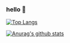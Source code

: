### hello 👋

<!--
**apoleon33/apoleon33** is a ✨ _special_ ✨ repository because its `README.md` (this file) appears on your GitHub profile.

Here are some ideas to get you started:

- 🔭 I’m currently working on ...
- 🌱 I’m currently learning ...
- 👯 I’m looking to collaborate on ...
- 🤔 I’m looking for help with ...
- 💬 Ask me about ...
- 📫 How to reach me: ...
- 😄 Pronouns: ...
- ⚡ Fun fact: ...
-->

[![Top Langs](https://github-readme-stats.vercel.app/api/top-langs/?username=apoleon33&count_private=true)](https://github.com/anuraghazra/github-readme-stats)

[![Anurag's github stats](https://github-readme-stats.vercel.app/api?username=apoleon33&count_private=true&theme=tokyonight)](https://github.com/anuraghazra/github-readme-stats)
